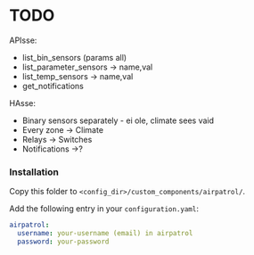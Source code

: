 # TODO

APIsse:

- list_bin_sensors (params all)
- list_parameter_sensors -> name,val
- list_temp_sensors -> name,val
- get_notifications

HAsse:

- Binary sensors separately - ei ole, climate sees vaid
- Every zone -> Climate
- Relays -> Switches
- Notifications ->?

### Installation

Copy this folder to `<config_dir>/custom_components/airpatrol/`.

Add the following entry in your `configuration.yaml`:

```yaml
airpatrol:
  username: your-username (email) in airpatrol
  password: your-password
```
